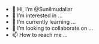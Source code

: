 - 👋 Hi, I’m @Sunilmudaliar
- 👀 I’m interested in ...
- 🌱 I’m currently learning ...
- 💞️ I’m looking to collaborate on ...
- 📫 How to reach me ...

<!---
Sunilmudaliar/Sunilmudaliar is a ✨ special ✨ repository because its `README.md` (this file) appears on your GitHub profile.
You can click the Preview link to take a look at your changes.
--->
